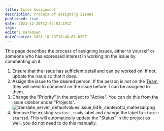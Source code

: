 ```yaml
---
title: Issue Assignment
description: Process of assigning issues
published: true
date: 2021-12-20T12:45:03.191Z
tags: 
editor: markdown
dateCreated: 2021-10-23T18:48:01.839Z
---
```


This page describes the process of assigning issues, either to yourself or someone who has expressed interest in working on the issue by commenting on it.

1. Ensure that the issue has sufficient detail and can be worked on. If not, update the issue so that it does.
2. Assign the issue to the desired person. If the person is not on the [Team](/team), they will need to comment on the issue before it can be assigned to them.
3. Change the "Priority" in the project to "Active". You can do this from the issue sidebar under "Projects".
![translate_`server_default`_values_·_issue_648_·_centerofci_mathesar.png](/translate_`server_default`_values_·_issue_648_·_centerofci_mathesar.png)
4. Remove the existing `status: ready` label and change the label to `status: started`. This will automatically update the "Status" in the project as well, you do not need to do this manually.

